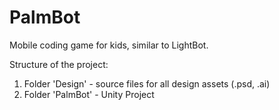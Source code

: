 # PalmBot
Mobile coding game for kids, similar to LightBot.

Structure of the project:
1) Folder 'Design' - source files for all design assets (.psd, .ai)
2) Folder 'PalmBot' - Unity Project
